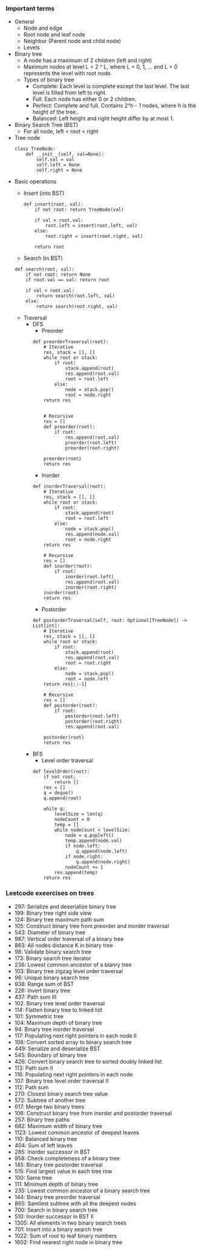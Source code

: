 ### Important terms
* General
  * Node and edge
  * Root node and leaf node
  * Neighbor (Parent node and child node)
  * Levels
* Binary tree
  * A node has a maximum of 2 children (left and right)
  * Maximum nodes at level L = 2 ^ L, where L = 0, 1, ... and L = 0 represents the level with root node.
  * Types of binary tree
    * Complete: Each level is complete except the last level. The last level is filled from left to right.
    * Full: Each node has either 0 or 2 children.
    * Perfect: Complete and full. Contains 2^h - 1 nodes, where h is the height of the tree..
    * Balanced: Left height and right height differ by at most 1.
* Binary Search Tree (BST)
  * For all node, left < root < right
* Tree node
  ```
  class TreeNode:
      def __init__(self, val=None):
          self.val = val
          self.left = None
          self.right = None
  ```
* Basic operations
  * Insert (into BST)
    ```
    def insert(root, val):
        if not root: return TreeNode(val)
        
        if val < root.val:
            root.left = insert(root.left, val)
        else:
            root.right = insert(root.right, val)
            
        return root
    ```
    
  *  Search (in BST)
    ```
    def search(root, val):
        if not root: return None
        if root.val == val: return root
        
        if val < root.val:
            return search(root.left, val)
        else:
            return search(root.right, val)
    ```
  * Traversal
    * DFS
      * Preorder
      ```
      def preorderTraversal(root):
          # Iterative
          res, stack = [], []
          while root or stack:
              if root:
                  stack.append(root)
                  res.append(root.val)
                  root = root.left
              else:
                  node = stack.pop()
                  root = node.right
          return res


          # Recursive
          res = []
          def preorder(root):
              if root:
                  res.append(root.val)
                  preorder(root.left)
                  preorder(root.right)

          preorder(root)
          return res
      ```
      * Inorder
      ```
      def inorderTraversal(root):
          # Iterative
          res, stack = [], []
          while root or stack:
              if root:
                  stack.append(root)
                  root = root.left
              else:
                  node = stack.pop()
                  res.append(node.val)
                  root = node.right
          return res

          # Recursive
          res = []
          def inorder(root):
              if root:
                  inorder(root.left)
                  res.append(root.val)
                  inorder(root.right)
          inorder(root)
          return res
      ```
      * Postorder
      ```
      def postorderTraversal(self, root: Optional[TreeNode]) -> List[int]:
          # Iterative
          res, stack = [], []
          while root or stack:
              if root:
                  stack.append(root)
                  res.append(root.val)
                  root = root.right
              else:
                  node = stack.pop()
                  root = node.left
          return res[::-1]

          # Recursive
          res = []
          def postorder(root):
              if root:
                  postorder(root.left)
                  postorder(root.right)
                  res.append(root.val)

          postorder(root)
          return res
      ```
    * BFS
      * Level order traversal
      ```
      def levelOrder(root):
          if not root:
              return []
          res = []
          q = deque()
          q.append(root)

          while q:
              levelSize = len(q)
              nodeCount = 0
              temp = []
              while nodeCount < levelSize:
                  node = q.popleft()
                  temp.append(node.val)
                  if node.left:
                      q.append(node.left)
                  if node.right:
                      q.append(node.right)
                  nodeCount += 1
              res.append(temp)
          return res
      ```

### Leetcode exeercises on trees
* 297: Serialize and deserialize binary tree
* 199: Binary tree right side view
* 124: Binary tree maximum path sum
* 105: Construct binary tree from preorder and inorder traversal
* 543: Diameter of binary tree
* 987: Vertical order traversal of a binary tree
* 863: All nodes distance K in binary tree
* 98: Validate binary search tree
* 173: Binary search tree iterator
* 236: Lowest common ancestor of a bianry tree
* 103: Binary tree zigzag level order traversal
* 96: Unique binary search tree
* 938: Range sum of BST
* 226: Invert binary tree
* 437: Path sum III
* 102: Binary tree level order traversal 
* 114: Flatten binary tree to linked list
* 101: Symmetric tree
* 104: Maximum depth of binary tree
* 94: Binary tree inorder traversal
* 117: Populating next right pointers in each node II
* 108: Convert sorted array to binary search tree
* 449: Serialize and deserialize BST
* 545: Boundary of binary tree
* 426: Convert binary search tree to sorted doubly linked list
* 113: Path sum II
* 116: Populating next right pointers in each node
* 107: Binary tree level order traversal II
* 112: Path sum
* 270: Closest binary search tree value
* 572: Subtree of another tree
* 617: Merge two binary trees
* 106: Construct binary tree from inorder and postorder traversal
* 257: Binary tree paths
* 662: Maximum width of binary tree
* 1123: Lowest common ancestor of deepest leaves
* 110: Balanced binary tree
* 404: Sum of left leaves
* 285: Inorder successor in BST
* 958: Check completeness of a binary tree
* 145: Binary tree postorder traversal
* 515: Find largest value in each tree row
* 100: Same tree
* 111: Minimum depth of binary tree
* 235: Lowest common ancestor of a binary search tree
* 144: Binary tree preorder traversal
* 865: Samllest subtree with all the deepest nodes
* 700: Search in binary search tree
* 510: Inorder successor in BST II
* 1305: All elements in two binary search trees
* 701: Insert into a binary search tree
* 1022: Sum of root to leaf binary numbers
* 1602: Find nearest right node in binary tree
